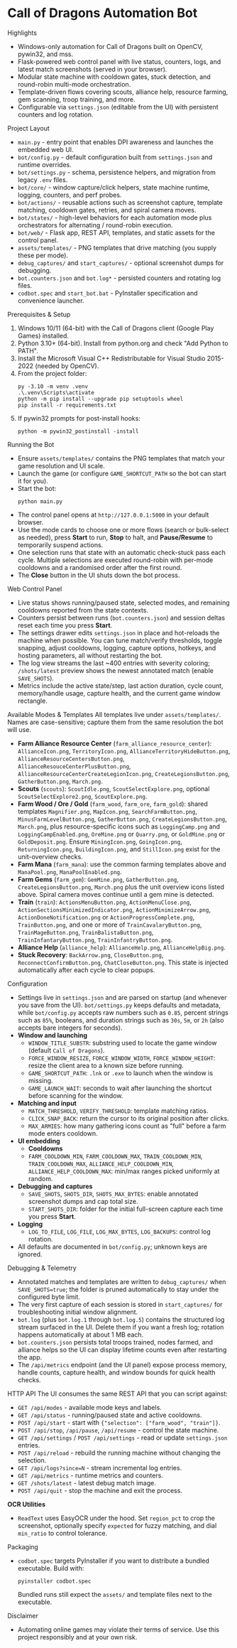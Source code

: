 Call of Dragons Automation Bot
==============================

Highlights
- Windows-only automation for Call of Dragons built on OpenCV, pywin32, and mss.
- Flask-powered web control panel with live status, counters, logs, and latest match screenshots (served in your browser).
- Modular state machine with cooldown gates, stuck detection, and round-robin multi-mode orchestration.
- Template-driven flows covering scouts, alliance help, resource farming, gem scanning, troop training, and more.
- Configurable via `settings.json` (editable from the UI) with persistent counters and log rotation.

Project Layout
- `main.py` - entry point that enables DPI awareness and launches the embedded web UI.
- `bot/config.py` - default configuration built from `settings.json` and runtime overrides.
- `bot/settings.py` - schema, persistence helpers, and migration from legacy `.env` files.
- `bot/core/` - window capture/click helpers, state machine runtime, logging, counters, and perf probes.
- `bot/actions/` - reusable actions such as screenshot capture, template matching, cooldown gates, retries, and spiral camera moves.
- `bot/states/` - high-level behaviors for each automation mode plus orchestrators for alternating / round-robin execution.
- `bot/web/` - Flask app, REST API, templates, and static assets for the control panel.
- `assets/templates/` - PNG templates that drive matching (you supply these per mode).
- `debug_captures/` and `start_captures/` - optional screenshot dumps for debugging.
- `bot.counters.json` and `bot.log*` - persisted counters and rotating log files.
- `codbot.spec` and `start_bot.bat` - PyInstaller specification and convenience launcher.

Prerequisites & Setup
1. Windows 10/11 (64-bit) with the Call of Dragons client (Google Play Games) installed.
2. Python 3.10+ (64-bit). Install from python.org and check "Add Python to PATH".
3. Install the Microsoft Visual C++ Redistributable for Visual Studio 2015-2022 (needed by OpenCV).
4. From the project folder:
   ```
   py -3.10 -m venv .venv
   .\.venv\Scripts\activate
   python -m pip install --upgrade pip setuptools wheel
   pip install -r requirements.txt
   ```
5. If pywin32 prompts for post-install hooks:
   ```
   python -m pywin32_postinstall -install
   ```

Running the Bot
- Ensure `assets/templates/` contains the PNG templates that match your game resolution and UI scale.
- Launch the game (or configure `GAME_SHORTCUT_PATH` so the bot can start it for you).
- Start the bot:
  ```
  python main.py
  ```
- The control panel opens at `http://127.0.0.1:5000` in your default browser.
- Use the mode cards to choose one or more flows (search or bulk-select as needed), press **Start** to run, **Stop** to halt, and **Pause/Resume** to temporarily suspend actions.
- One selection runs that state with an automatic check-stuck pass each cycle. Multiple selections are executed round-robin with per-mode cooldowns and a randomised order after the first round.
- The **Close** button in the UI shuts down the bot process.

Web Control Panel
- Live status shows running/paused state, selected modes, and remaining cooldowns reported from the state contexts.
- Counters persist between runs (`bot.counters.json`) and session deltas reset each time you press **Start**.
- The settings drawer edits `settings.json` in place and hot-reloads the machine when possible. You can tune match/verify thresholds, toggle snapping, adjust cooldowns, logging, capture options, hotkeys, and hosting parameters, all without restarting the bot.
- The log view streams the last ~400 entries with severity coloring; `/shots/latest` preview shows the newest annotated match (enable `SAVE_SHOTS`).
- Metrics include the active state/step, last action duration, cycle count, memory/handle usage, capture health, and the current game window rectangle.

Available Modes & Templates
All templates live under `assets/templates/`. Names are case-sensitive; capture them from the same resolution the bot will use.

- **Farm Alliance Resource Center** (`farm_alliance_resource_center`): `AllianceIcon.png`, `TerritoryIcon.png`, `AllianceTerritoryHideButton.png`, `AllianceResourceCentersButton.png`, `AllianceResouceCenterPlusButton.png`, `AllianceResourceCenterCreateLegionIcon.png`, `CreateLegionsButton.png`, `GatherButton.png`, `March.png`.
- **Scouts** (`scouts`): `ScoutIdle.png`, `ScoutSelectExplore.png`, optional `ScoutSelectExplore2.png`, `ScoutExplore.png`.
- **Farm Wood / Ore / Gold** (`farm_wood`, `farm_ore`, `farm_gold`): shared templates `Magnifier.png`, `MapIcon.png`, `SearchFarmButton.png`, `MinusFarmLevelButton.png`, `GatherButton.png`, `CreateLegionsButton.png`, `March.png`, plus resource-specific icons such as `LoggingCamp.png` and `LoggingCampEnabled.png`, `OreMine.png` or `Quarry.png`, or `GoldMine.png` or `GoldDeposit.png`. Ensure `MiningIcon.png`, `GoingIcon.png`, `ReturningIcon.png`, `BuildingIcon.png`, and `StillIcon.png` exist for the unit-overview checks.
- **Farm Mana** (`farm_mana`): use the common farming templates above and `ManaPool.png`, `ManaPoolEnabled.png`.
- **Farm Gems** (`farm_gem`): `GemMine.png`, `GatherButton.png`, `CreateLegionsButton.png`, `March.png` plus the unit overview icons listed above. Spiral camera moves continue until a gem mine is detected.
- **Train** (`train`): `ActionsMenuButton.png`, `ActionMenuClose.png`, `ActionSectionsMinimizedIndicator.png`, `ActionMinimizeArrow.png`, `ActionDoneNotification.png` or `ActionProgressComplete.png`, `TrainButton.png`, and one or more of `TrainCavalaryButton.png`, `TrainMageButton.png`, `TrainBalistaButton.png`, `TrainInfantaryButton.png`, `TrainInfantryButton.png`.
- **Alliance Help** (`alliance_help`): `AllianceHelp.png`, `AllianceHelpBig.png`.
- **Stuck Recovery**: `BackArrow.png`, `CloseButton.png`, `ReconnectConfirmButton.png`, `ChatCloseButton.png`. This state is injected automatically after each cycle to clear popups.

Configuration
- Settings live in `settings.json` and are parsed on startup (and whenever you save from the UI). `bot/settings.py` keeps defaults and metadata, while `bot/config.py` accepts raw numbers such as `0.85`, percent strings such as `85%`, booleans, and duration strings such as `30s`, `5m`, or `2h` (also accepts bare integers for seconds).
- **Window and launching**
  - `WINDOW_TITLE_SUBSTR`: substring used to locate the game window (default `Call of Dragons`).
  - `FORCE_WINDOW_RESIZE`, `FORCE_WINDOW_WIDTH`, `FORCE_WINDOW_HEIGHT`: resize the client area to a known size before running.
  - `GAME_SHORTCUT_PATH`: `.lnk` or `.exe` to launch when the window is missing.
  - `GAME_LAUNCH_WAIT`: seconds to wait after launching the shortcut before scanning for the window.
- **Matching and input**
  - `MATCH_THRESHOLD`, `VERIFY_THRESHOLD`: template matching ratios.
  - `CLICK_SNAP_BACK`: return the cursor to its original position after clicks.
  - `MAX_ARMIES`: how many gathering icons count as "full" before a farm mode enters cooldown.
- **UI embedding**
  - **Cooldowns**
  - `FARM_COOLDOWN_MIN`, `FARM_COOLDOWN_MAX`, `TRAIN_COOLDOWN_MIN`, `TRAIN_COOLDOWN_MAX`, `ALLIANCE_HELP_COOLDOWN_MIN`, `ALLIANCE_HELP_COOLDOWN_MAX`: min/max ranges picked uniformly at random.
- **Debugging and captures**
  - `SAVE_SHOTS`, `SHOTS_DIR`, `SHOTS_MAX_BYTES`: enable annotated screenshot dumps and cap total size.
  - `START_SHOTS_DIR`: folder for the initial full-screen capture each time you press **Start**.
- **Logging**
  - `LOG_TO_FILE`, `LOG_FILE`, `LOG_MAX_BYTES`, `LOG_BACKUPS`: control log rotation.
- All defaults are documented in `bot/config.py`; unknown keys are ignored.

Debugging & Telemetry
- Annotated matches and templates are written to `debug_captures/` when `SAVE_SHOTS=true`; the folder is pruned automatically to stay under the configured byte limit.
- The very first capture of each session is stored in `start_captures/` for troubleshooting initial window alignment.
- `bot.log` (plus `bot.log.1` through `bot.log.5`) contains the structured log stream surfaced in the UI. Delete them if you want a fresh log; rotation happens automatically at about 1 MB each.
- `bot.counters.json` persists total troops trained, nodes farmed, and alliance helps so the UI can display lifetime counts even after restarting the app.
- The `/api/metrics` endpoint (and the UI panel) expose process memory, handle counts, capture health, and window bounds for quick health checks.

HTTP API
The UI consumes the same REST API that you can script against:

- `GET /api/modes` - available mode keys and labels.
- `GET /api/status` - running/paused state and active cooldowns.
- `POST /api/start` - start with `{"selection": ["farm_wood", "train"]}`.
- `POST /api/stop`, `/api/pause`, `/api/resume` - control the state machine.
- `GET /api/settings` / `POST /api/settings` - read or update `settings.json` entries.
- `POST /api/reload` - rebuild the running machine without changing the selection.
- `GET /api/logs?since=N` - stream incremental log entries.
- `GET /api/metrics` - runtime metrics and counters.
- `GET /shots/latest` - latest debug match image.
- `POST /api/quit` - stop the machine and exit the process.

**OCR Utilities**
- `ReadText` uses EasyOCR under the hood. Set `region_pct` to crop the screenshot, optionally specify `expected` for fuzzy matching, and dial `min_ratio` to control tolerance.

Packaging
- `codbot.spec` targets PyInstaller if you want to distribute a bundled executable. Build with:
  ```
  pyinstaller codbot.spec
  ```
  Bundled runs still expect the `assets/` and template files next to the executable.

Disclaimer
- Automating online games may violate their terms of service. Use this project responsibly and at your own risk.
